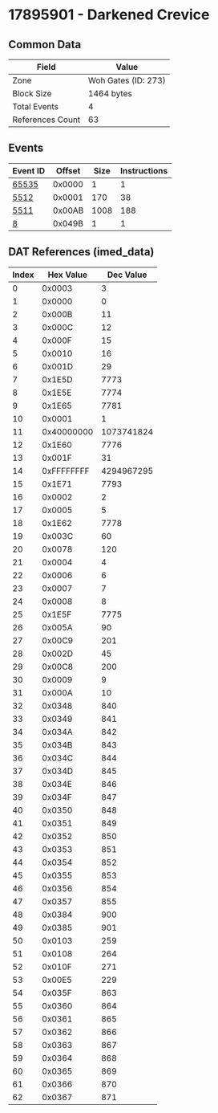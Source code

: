 # 17895901 - Darkened Crevice

## Common Data

| Field            | Value               |
|------------------|---------------------|
| Zone             | Woh Gates (ID: 273) |
| Block Size       | 1464 bytes          |
| Total Events     | 4                   |
| References Count | 63                  |

## Events

| Event ID            | Offset   |   Size |   Instructions |
|---------------------|----------|--------|----------------|
| [65535](./65535.md) | 0x0000   |      1 |              1 |
| [5512](./5512.md)   | 0x0001   |    170 |             38 |
| [5511](./5511.md)   | 0x00AB   |   1008 |            188 |
| [8](./8.md)         | 0x049B   |      1 |              1 |

## DAT References (imed_data)

|   Index | Hex Value   |   Dec Value |
|---------|-------------|-------------|
|       0 | 0x0003      |           3 |
|       1 | 0x0000      |           0 |
|       2 | 0x000B      |          11 |
|       3 | 0x000C      |          12 |
|       4 | 0x000F      |          15 |
|       5 | 0x0010      |          16 |
|       6 | 0x001D      |          29 |
|       7 | 0x1E5D      |        7773 |
|       8 | 0x1E5E      |        7774 |
|       9 | 0x1E65      |        7781 |
|      10 | 0x0001      |           1 |
|      11 | 0x40000000  |  1073741824 |
|      12 | 0x1E60      |        7776 |
|      13 | 0x001F      |          31 |
|      14 | 0xFFFFFFFF  |  4294967295 |
|      15 | 0x1E71      |        7793 |
|      16 | 0x0002      |           2 |
|      17 | 0x0005      |           5 |
|      18 | 0x1E62      |        7778 |
|      19 | 0x003C      |          60 |
|      20 | 0x0078      |         120 |
|      21 | 0x0004      |           4 |
|      22 | 0x0006      |           6 |
|      23 | 0x0007      |           7 |
|      24 | 0x0008      |           8 |
|      25 | 0x1E5F      |        7775 |
|      26 | 0x005A      |          90 |
|      27 | 0x00C9      |         201 |
|      28 | 0x002D      |          45 |
|      29 | 0x00C8      |         200 |
|      30 | 0x0009      |           9 |
|      31 | 0x000A      |          10 |
|      32 | 0x0348      |         840 |
|      33 | 0x0349      |         841 |
|      34 | 0x034A      |         842 |
|      35 | 0x034B      |         843 |
|      36 | 0x034C      |         844 |
|      37 | 0x034D      |         845 |
|      38 | 0x034E      |         846 |
|      39 | 0x034F      |         847 |
|      40 | 0x0350      |         848 |
|      41 | 0x0351      |         849 |
|      42 | 0x0352      |         850 |
|      43 | 0x0353      |         851 |
|      44 | 0x0354      |         852 |
|      45 | 0x0355      |         853 |
|      46 | 0x0356      |         854 |
|      47 | 0x0357      |         855 |
|      48 | 0x0384      |         900 |
|      49 | 0x0385      |         901 |
|      50 | 0x0103      |         259 |
|      51 | 0x0108      |         264 |
|      52 | 0x010F      |         271 |
|      53 | 0x00E5      |         229 |
|      54 | 0x035F      |         863 |
|      55 | 0x0360      |         864 |
|      56 | 0x0361      |         865 |
|      57 | 0x0362      |         866 |
|      58 | 0x0363      |         867 |
|      59 | 0x0364      |         868 |
|      60 | 0x0365      |         869 |
|      61 | 0x0366      |         870 |
|      62 | 0x0367      |         871 |
